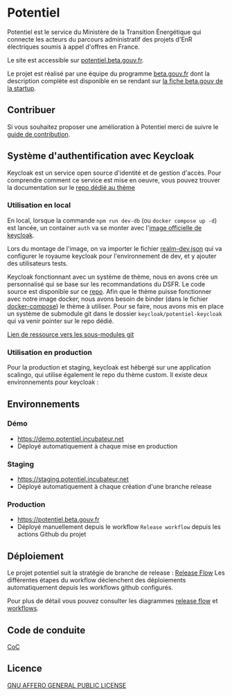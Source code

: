 # Potentiel

Potentiel est le service du Ministère de la Transition Énergétique qui connecte
les acteurs du parcours administratif des projets d'EnR électriques soumis à appel d'offres en France.

Le site est accessible sur [potentiel.beta.gouv.fr](https://potentiel.beta.gouv.fr).

Le projet est réalisé par une équipe du programme [beta.gouv.fr](https://beta.gouv.fr/) dont la description complète est disponible en se rendant sur [la fiche beta.gouv de la startup](https://beta.gouv.fr/startups/potentiel.html).

## Contribuer

Si vous souhaitez proposer une amélioration à Potentiel merci de suivre le [guide de contribution](CONTRIBUTING.md).

## Système d'authentification avec Keycloak

Keycloak est un service open source d'identité et de gestion d'accès. Pour comprendre comment ce service est mise en oeuvre, vous pouvez trouver la documentation sur le [repo dédié au thème](https://github.com/MTES-MCT/potentiel-keycloak#mise-en-oeuvre)

### Utilisation en local

En local, lorsque la commande `npm run dev-db` (ou `docker compose up -d`) est lancée, un container `auth` va se monter avec l'[image officielle de keycloak](https://quay.io/repository/keycloak/keycloak). 

Lors du montage de l'image, on va importer le fichier [realm-dev.json](./keycloak/import/realm-dev.json) qui va configurer le royaume keycloak pour l'environnement de dev, et y ajouter des utilisateurs tests.

Keycloak fonctionnant avec un système de thème, nous en avons crée un personnalisé qui se base sur les recommandations du DSFR. Le code source est disponible sur ce [repo](https://github.com/MTES-MCT/potentiel-keycloak). Afin que le thème puisse fonctionner avec notre image docker, nous avons besoin de binder (dans le fichier [docker-compose](./docker-compose.yml)) le thème à utiliser. Pour se faire, nous avons mis en place un système de submodule git dans le dossier `keycloak/potentiel-keycloak` qui va venir pointer sur le repo dédié.

[Lien de ressource vers les sous-modules git](https://git-scm.com/book/en/v2/Git-Tools-Submodules)

### Utilisation en production

Pour la production et staging, keycloak est hébergé sur une application scalingo, qui utilise également le repo du thème custom.
Il existe deux environnements pour keycloak :

## Environnements

### Démo

- https://demo.potentiel.incubateur.net
- Déployé automatiquement à chaque mise en production

### Staging

- https://staging.potentiel.incubateur.net
- Déployé automatiquement à chaque création d'une branche release

### Production

- https://potentiel.beta.gouv.fr
- Déployé manuellement depuis le workflow `Release workflow` depuis les actions Github du projet

## Déploiement

Le projet potentiel suit la stratégie de branche de release : [Release Flow](http://releaseflow.org/)
Les différentes étapes du workflow déclenchent des déploiements automatiquement depuis les workflows github configurés.

Pour plus de détail vous pouvez consulter les diagrammes [release flow](./docs/ci/release-flow.drawio.svg) et [workflows](./docs/ci/workflows.drawio.svg).

## Code de conduite

[CoC](CODE_OF_CONDUCT.md)

## Licence

[GNU AFFERO GENERAL PUBLIC LICENSE](LICENSE)
